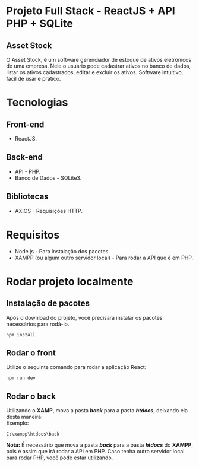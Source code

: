 # Projeto Full Stack - ReactJS + API PHP + SQLite

## Asset Stock

O Asset Stock, é um software gerenciador de estoque de ativos eletrônicos de uma empresa.
Nele o usuário pode cadastrar ativos no banco de dados, listar os ativos cadastrados, editar e excluir os ativos.
Software intuitivo, fácil de usar e prático.

# Tecnologias

## Front-end

- ReactJS.

## Back-end

- API - PHP.
- Banco de Dados - SQLite3.

## Bibliotecas

- AXIOS - Requisições HTTP.

# Requisitos

- Node.js - Para instalação dos pacotes.
- XAMPP (ou algum outro servidor local) - Para rodar a API que é em PHP.

# Rodar projeto localmente

## Instalação de pacotes

Após o download do projeto, você precisará instalar os pacotes necessários para rodá-lo.<br>

```
npm install
```

## Rodar o front

Utilize o seguinte comando para rodar a aplicação React:<br>

```
npm run dev
```

## Rodar o back

Utilizando o **XAMP**, mova a pasta **_back_** para a pasta **_htdocs_**, deixando ela desta maneira:<br>
Exemplo:

```
C:\xampp\htdocs\back
```

**Nota:** É necessário que mova a pasta **_back_** para a pasta **_htdocs_** do **XAMPP**, pois é assim que irá rodar a API em PHP. Caso tenha outro servidor local para rodar PHP, você pode estar utilizando.
